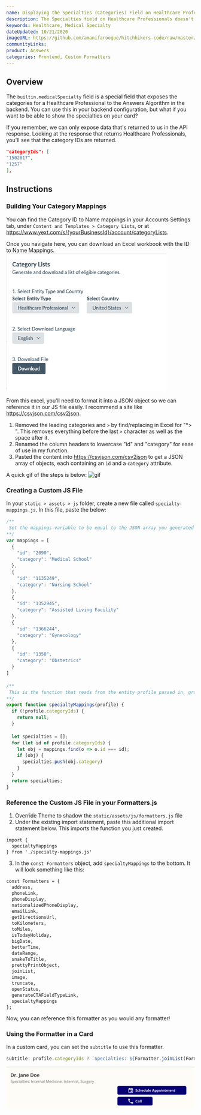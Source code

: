 ```yaml
---
name: Displaying the Specialties (Categories) Field on Healthcare Professional Cards
description: The Specialties field on Healthcare Professionals doesn't automatically come through in the API - instead, we get their Category IDs. This formatter hosts a mapping of IDs to Names that will print the specialties on your card!
keywords: Healthcare, Medical Specialty
dateUpdated: 10/21/2020
imageURL: https://github.com/amanifarooque/hitchhikers-code/raw/master/Images/specialties-card.png
communityLinks: 
product: Answers
categories: Frontend, Custom Formatters
---
```


## Overview
The `builtin.medicalSpecialty` field is a special field that exposes the categories for a Healthcare Professional to the Answers Algorithm in the backend. You can use this in your backend configuration, but what if you want to be able to show the specialties on your card?

If you remember, we can only expose data that's returned to us in the API response. Looking at the response that returns Healthcare Professionals, you'll see that the category IDs are returned.

```json
"categoryIds": [
"1502017",
"1257"
],
```

## Instructions

### Building Your Category Mappings
You can find the Category ID to Name mappings in your Accounts Settings tab, under `Content and Templates > Category Lists`, or at https://www.yext.com/s/{yourBusinessId}/account/categoryLists.

Once you navigate here, you can download an Excel workbook with the ID to Name Mappings. 
![image](../../../Images/category-list.png)

From this excel, you'll need to format it into a JSON object so we can reference it in our JS file easily. I recommend a site like https://csvjson.com/csv2json.
1. Removed the leading categories and `>` by find/replacing in Excel for "*> ". This removes everything before the last `>` character as well as the space after it.
2. Renamed the column headers to lowercase "id" and "category" for ease of use in my function.
3. Pasted the content into https://csvjson.com/csv2json to get a JSON array of objects, each containing an `id` and a `category` attribute.

A quick gif of the steps is below:
![gif](../../../Images/convert-excel-to-json.gif)

### Creating a Custom JS File
In your `static > assets > js` folder, create a new file called `specialty-mappings.js`. In this file, paste the below: 
```js
/**
 Set the mappings variable to be equal to the JSON array you generated from the step above. Below is an example of a few entries, but your list will be MUCH longer.
**/
var mappings = [ 
  {
    "id": "2090",
    "category": "Medical School"
  },
  {
    "id": "1135249",
    "category": "Nursing School"
  },
  {
    "id": "1352945",
    "category": "Assisted Living Facility"
  },
  {
    "id": "1366244",
    "category": "Gynecology"
  },
  {
    "id": "1350",
    "category": "Obstetrics"
  }
]

/**
 This is the function that reads from the entity profile passed in, grabs the categoryIds, matches it to the mappings above, and outputs an array of Specialty Names.
**/
export function specialtyMappings(profile) {
  if (!profile.categoryIds) {
    return null;
  }
    
  let specialties = [];
  for (let id of profile.categoryIds) {
    let obj = mappings.find(o => o.id === id);
    if (obj) {
      specialties.push(obj.category)
    }
  }
  return specialties;
}
```

### Reference the Custom JS File in your Formatters.js 
1. Override Theme to shadow the `static/assets/js/formatters.js` file
2. Under the existing import statement, paste this additional import statement below. This imports the function you just created.
```
import {
  specialtyMappings
} from './specialty-mappings.js'
```
3. In the `const Formatters` object, add `specialtyMappings` to the bottom. It will look something like this:
```
const Formatters = {
  address,
  phoneLink,
  phoneDisplay,
  nationalizedPhoneDisplay,
  emailLink,
  getDirectionsUrl,
  toKilometers,
  toMiles,
  isTodayHoliday,
  bigDate,
  betterTime,
  dateRange,
  snakeToTitle,
  prettyPrintObject,
  joinList,
  image,
  truncate,
  openStatus,
  generateCTAFieldTypeLink,
  specialtyMappings
};
```
Now, you can reference this formatter as you would any formatter!

### Using the Formatter in a Card
In a custom card, you can set the `subtitle` to use this formatter.

```js
subtitle: profile.categoryIds ? `Specialties: ${Formatter.joinList(Formatter.specialtyMappings(profile), ", ")}`: null, // The sub-header text of the card
```
![image](../../../Images/specialties-card.png)


